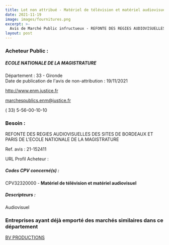 ```yaml
---
title: Lot non attribué - Matériel de télévision et matériel audiovisuel
date: 2021-11-19
image: images/fournitures.png
excerpt: >-
  Avis de Marché Public infructueux - REFONTE DES REGIES AUDIOVISUELLES 21ENM62
layout: post
---
```


### Acheteur Public :
##### ECOLE NATIONALE DE LA MAGISTRATURE
Département : 33 - Gironde<br/>
Date de publication de l'avis de non-attribution : 19/11/2021


http://www.enm.justice.fr

marchespublics.enm@justice.fr

( 33) 5-56-00-10-10
### Besoin :

REFONTE DES REGIES AUDIOVISUELLES DES SITES DE BORDEAUX ET PARIS DE L'ECOLE NATIONALE DE LA MAGISTRATURE

Ref. avis : 21-152411

URL Profil Acheteur : 

##### Codes CPV concerné(s) :
CPV32320000 - **Matériel de télévision et matériel audiovisuel** <br/>

##### Descripteurs :
Audiovisuel <br/>

### Entreprises ayant déjà emporté des marchés similaires dans ce département
<a href="/entreprise-565/siren-485108740">BV PRODUCTIONS</a><br/><br/>
